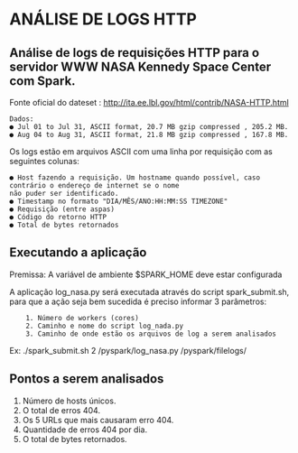 # ANÁLISE DE LOGS HTTP

## Análise de logs de requisições HTTP para o servidor WWW NASA Kennedy Space Center com Spark.
Fonte oficial do dateset : http://ita.ee.lbl.gov/html/contrib/NASA-HTTP.html
    
    Dados:
    ● Jul 01 to Jul 31, ASCII format, 20.7 MB gzip compressed , 205.2 MB.
    ● Aug 04 to Aug 31, ASCII format, 21.8 MB gzip compressed , 167.8 MB.
  
Os logs estão em arquivos ASCII com uma linha por requisição com as seguintes colunas:

    ● Host fazendo a requisição. Um hostname quando possível, caso contrário o endereço de internet se o nome
    não puder ser identificado.
    ● Timestamp no formato "DIA/MÊS/ANO:HH:MM:SS TIMEZONE"
    ● Requisição (entre aspas)
    ● Código do retorno HTTP
    ● Total de bytes retornados


## Executando a aplicação
Premissa: A variável de ambiente $SPARK_HOME deve estar configurada

A aplicação log_nasa.py será executada através do script spark_submit.sh, para que a ação seja bem sucedida é preciso informar 3 parâmetros:

        1. Número de workers (cores)
        2. Caminho e nome do script log_nada.py
        3. Caminho de onde estão os arquivos de log a serem analisados

Ex: ./spark_submit.sh 2 /pyspark/log_nasa.py /pyspark/filelogs/


## Pontos a serem analisados
1. Número de hosts únicos.
2. O total de erros 404.
3. Os 5 URLs que mais causaram erro 404.
4. Quantidade de erros 404 por dia.
5. O total de bytes retornados.
